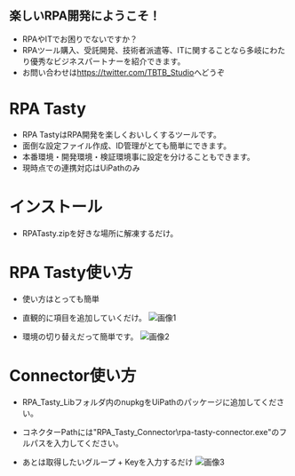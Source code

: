 ## 楽しいRPA開発にようこそ！
* RPAやITでお困りでないですか？
* RPAツール購入、受託開発、技術者派遣等、ITに関することなら多岐にわたり優秀なビジネスパートナーを紹介できます。
* お問い合わせは<https://twitter.com/TBTB_Studio>へどうぞ

# RPA Tasty

* RPA TastyはRPA開発を楽しくおいしくするツールです。
* 面倒な設定ファイル作成、ID管理がとても簡単にできます。
* 本番環境・開発環境・検証環境事に設定を分けることもできます。
* 現時点での連携対応はUiPathのみ

# インストール

* RPATasty.zipを好きな場所に解凍するだけ。

# RPA Tasty使い方

* 使い方はとっても簡単
* 直観的に項目を追加していくだけ。
 ![画像1](https://user-images.githubusercontent.com/51879993/82850462-7600c100-9f37-11ea-8454-6d239b4955d5.PNG)

* 環境の切り替えだって簡単です。
 ![画像2](https://user-images.githubusercontent.com/51879993/82850352-025eb400-9f37-11ea-89b6-fd595d66b906.PNG)

# Connector使い方

* RPA_Tasty_Libフォルダ内のnupkgをUiPathのパッケージに追加してください。

* コネクターPathには"RPA_Tasty_Connector\rpa-tasty-connector.exe"のフルパスを入力してください。
* あとは取得したいグループ + Keyを入力するだけ
 ![画像3](https://user-images.githubusercontent.com/51879993/82854779-6b98f400-9f44-11ea-9cfb-63a02ad23d96.PNG)





